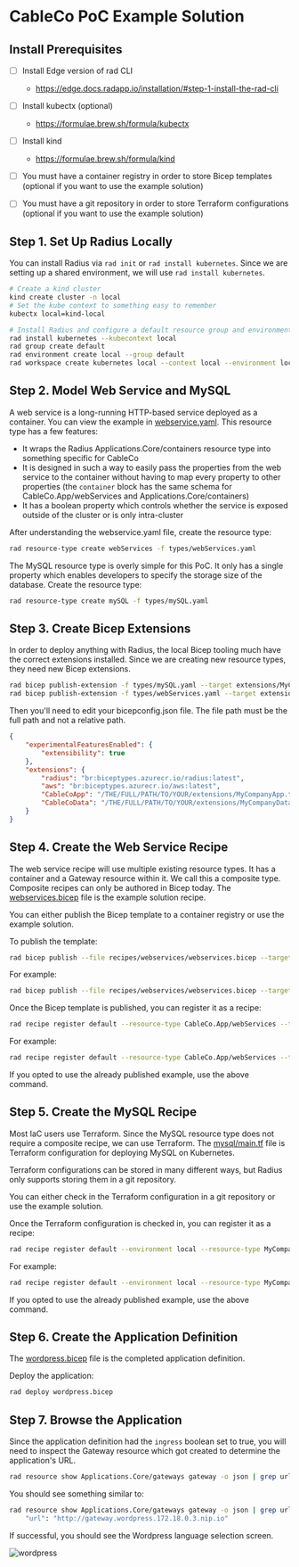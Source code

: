 # CableCo PoC Example Solution

## Install Prerequisites

- [ ] Install Edge version of rad CLI
  - https://edge.docs.radapp.io/installation/#step-1-install-the-rad-cli

- [ ] Install kubectx (optional)
  - https://formulae.brew.sh/formula/kubectx

- [ ] Install kind

  - https://formulae.brew.sh/formula/kind

- [ ] You must have a container registry in order to store Bicep templates (optional if you want to use the example solution)

- [ ] You must have a git repository in order to store Terraform configurations (optional if you want to use the example solution)

## Step 1. Set Up Radius Locally

You can install Radius via `rad init` or `rad install kubernetes`. Since we are setting up a shared environment, we will use `rad install kubernetes`.

```bash
# Create a kind cluster
kind create cluster -n local
# Set the kube context to something easy to remember
kubectx local=kind-local

# Install Radius and configure a default resource group and environment named local
rad install kubernetes --kubecontext local
rad group create default
rad environment create local --group default
rad workspace create kubernetes local --context local --environment local --group default --force
```

## Step 2. Model Web Service and MySQL

A web service is a long-running HTTP-based service deployed as a container. You can view the example in [webservice.yaml](example-solution/types/webservice.yaml). This resource type has a few features:

* It wraps the Radius Applications.Core/containers resource type into something specific for CableCo
* It is designed in such a way to easily pass the properties from the web service to the container without having to map every property to other properties (the `container` block has the same schema for CableCo.App/webServices and Applications.Core/containers)
* It has a boolean property which controls whether the service is exposed outside of the cluster or is only intra-cluster

After understanding the webservice.yaml file, create the resource type:

```bash
rad resource-type create webServices -f types/webServices.yaml
```

The MySQL resource type is overly simple for this PoC. It only has a single property which enables developers to specify the storage size of the database. Create the resource type:

```bash
rad resource-type create mySQL -f types/mySQL.yaml
```

## Step 3. Create Bicep Extensions

In order to deploy anything with Radius, the local Bicep tooling much have the correct extensions installed. Since we are creating new resource types, they need new Bicep extensions.

```bash
rad bicep publish-extension -f types/mySQL.yaml --target extensions/MyCompanyData.tgz      
rad bicep publish-extension -f types/webServices.yaml --target extensions/MyCompanyApp.tgz 
```

Then you'll need to edit your bicepconfig.json file. The file path must be the full path and not a relative path.

```json
{
	"experimentalFeaturesEnabled": {
		"extensibility": true
	},
	"extensions": {
		"radius": "br:biceptypes.azurecr.io/radius:latest",
		"aws": "br:biceptypes.azurecr.io/aws:latest",
		"CableCoApp": "/THE/FULL/PATH/TO/YOUR/extensions/MyCompanyApp.tgz",
		"CableCoData": "/THE/FULL/PATH/TO/YOUR/extensions/MyCompanyData.tgz"
	}
}

```

## Step 4. Create the Web Service Recipe

The web service recipe will use multiple existing resource types. It has a container and a Gateway resource within it. We call this a composite type. Composite recipes can only be authored in Bicep today. The [webservices.bicep](example-solution/recipes/kubernetes/webservices/webservices.yaml) file is the example solution recipe.

You can either publish the Bicep template to a container registry or use the example solution.

To publish the template:

```bash
rad bicep publish --file recipes/webservices/webservices.bicep --target br:<YOUR_CONTAINER_REGISTRY_URL>/recipes/webservices:latest
```

For example:

```bash
rad bicep publish --file recipes/webservices/webservices.bicep --target br:ghcr.io/zachcasper/recipes/webservices:latest
```

Once the Bicep template is published, you can register it as a recipe:

```bash
rad recipe register default --resource-type CableCo.App/webServices --template-kind bicep --template-path <YOUR_CONTAINER_REGISTRY_URL>/recipes/webservices:latest 
```

For example:

```bash
rad recipe register default --resource-type CableCo.App/webServices --template-kind bicep --template-path ghcr.io/zachcasper/recipes/webservices:latest 
```

If you opted to use the already published example, use the above command.

## Step 5. Create the MySQL Recipe

Most IaC users use Terraform. Since the MySQL resource type does not require a composite recipe, we can use Terraform. The [mysql/main.tf](example-solution/recipes/kubernetes/mysql/main.tf) file is Terraform configuration for deploying MySQL on Kubernetes.

Terraform configurations can be stored in many different ways, but Radius only supports storing them in a git repository.

You can either check in the Terraform configuration in a git repository or use the example solution.

Once the Terraform configuration is checked in, you can register it as a recipe:

```bash
rad recipe register default --environment local --resource-type MyCompany.Data/mySQL --template-kind terraform --template-path git::<GIT_REPO_URL>/<REPO_NAME>.git//<SUB-DIRECTORY>/<DIRECTORY_CONTAINING_MAIN.TF>
```

For example:

```bash
rad recipe register default --environment local --resource-type MyCompany.Data/mySQL --template-kind terraform --template-path git::https://github.com/zachcasper/recipes.git//kubernetes/mysql
```

If you opted to use the already published example, use the above command.

## Step 6. Create the Application Definition

The [wordpress.bicep](example-solution/wordpress.bicep) file is the completed application definition.

Deploy the application:

```bash
rad deploy wordpress.bicep
```

## Step 7. Browse the Application

Since the application definition had the `ingress` boolean set to true, you will need to inspect the Gateway resource which got created to determine the application's URL.

```bash
rad resource show Applications.Core/gateways gateway -o json | grep url
```

You should see something similar to:

```bash
rad resource show Applications.Core/gateways gateway -o json | grep url
    "url": "http://gateway.wordpress.172.18.0.3.nip.io"
```

If successful, you should see the Wordpress language selection screen.

![wordpress](https://www.pixelemu.com/images/documentation/wordpress-basics/how-to-install-language-in-wordpress/language-selection.png)
